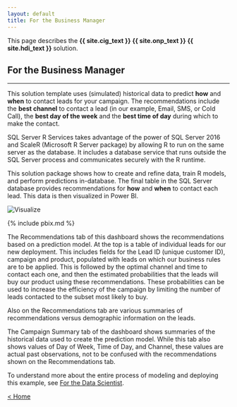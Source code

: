 ```yaml
---
layout: default
title: For the Business Manager
---
```

<div class="alert alert-success" role="alert"> This page describes the 
<strong>
<span class="cig">{{ site.cig_text }}</span>
<span class="onp">{{ site.onp_text }}</span>
<span class="hdi">{{ site.hdi_text }}</span> 
</strong>
solution.
</div> 

## For the Business Manager
------------------------------

This solution template uses (simulated) historical data to predict **how** and **when** to contact leads for your campaign. The recommendations include the **best channel** to contact a lead (in our example, Email, SMS, or Cold Call), the **best day of the week** and the **best time of day** during which to make the contact.  
 
SQL Server R Services takes advantage of the power of SQL Server 2016 and ScaleR (Microsoft R Server package) by allowing R to run on the same server as the database. It includes a database service that runs outside the SQL Server process and communicates securely with the R runtime. 

This solution package shows how to create and refine data, train R models, and perform predictions in-database. The final table in the SQL Server database provides recommendations for **how** and **when** to contact each lead. This data is then visualized in Power BI. 


![Visualize](images/visualize.png?raw=true)


{% include pbix.md %}

The Recommendations tab of this dashboard shows the recommendations based on a prediction model. At the top is a table of individual leads for our new deployment. This includes fields for the Lead ID (unique customer ID), campaign and product, populated with leads on which our business rules are to be applied. This is followed by the optimal channel and time to contact each one, and then the estimated probabilities that the leads will buy our product using these recommendations. These probabilities can be used to increase the efficiency of the campaign by limiting the number of leads contacted to the subset most likely to buy.

Also on the Recommendations tab are various summaries of recommendations versus demographic information on the leads. 

The Campaign Summary tab of the dashboard shows summaries of the historical data used to create the prediction model. While this tab also shows values of Day of Week, Time of Day, and Channel, these values are actual past observations, not to be confused with the recommendations shown on the Recommendations tab.   

To understand more about the entire process of modeling and deploying this example, see [For the Data Scientist](data-scientist.html).
 

[&lt; Home](index.html)
